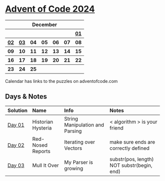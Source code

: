 # [Advent of Code 2024](https://adventofcode.com/2024)

<table>
<tr>
    <th colspan="7">December</th>
    </tr>
    <tr>
        <th></th>
        <th></th>
        <th></th>
        <th></th>
        <th></th>
        <th></th>
        <th><a href="https://adventofcode.com/2024/day/1">01</a></th>
    </tr>
    <tr>
        <th><a href="https://adventofcode.com/2024/day/2">02</a></th>
	    <th><a href="https://adventofcode.com/2024/day/3">03</a></th>
	<th>04</th>
	<th>05</th>
	<th>06</th>
	<th>07</th>
	<th>08</th>
    </tr>
    <tr>
        <th>09</th>
	<th>10</th>
	<th>11</th>
	<th>12</th>
	<th>13</th>
	<th>14</th>
	<th>15</th>
    </tr>
    <tr>
	<th>16</th>
	<th>17</th>
        <th>18</th>
        <th>19</th>
        <th>20</th>
        <th>21</th>
        <th>22</th>
    </tr>
    <tr>
        <th>23</th>
        <th>24</th>
        <th>25</th>
        <th></th>
        <th></th>
        <th></th>
        <th></th>
    </tr>
</table>
Calendar has links to the puzzles on adventofcode.com

## Days & Notes

Solution | Name | Info | Notes
:--- | :-- | :---  | :----
[Day 01](https://github.com/enigm4tik/advent-of-code/blob/main/2024/day01.cpp) | Historian Hysteria | String Manipulation and Parsing | < algorithm > is your friend
[Day 02](https://github.com/enigm4tik/advent-of-code/blob/main/2024/day02.cpp) | Red-Nosed Reports | Iterating over Vectors | make sure ends are correctly defined
[Day 03](https://github.com/enigm4tik/advent-of-code/blob/main/2024/day03.cpp) | Mull It Over | My Parser is growing | substr(pos, length) NOT substr(begin, end)